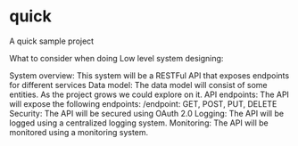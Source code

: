 # quick
A quick sample project

What to consider when doing Low level system designing:

System overview: This system will be a RESTFul API that exposes endpoints for different services
Data model: The data model will consist of some entities. As the project grows we could explore on it.
API endpoints: The API will expose the following endpoints:
/endpoint: GET, POST, PUT, DELETE
Security: The API will be secured using OAuth 2.0
Logging: The API will be logged using a centralized logging system.
Monitoring: The API will be monitored using a monitoring system.